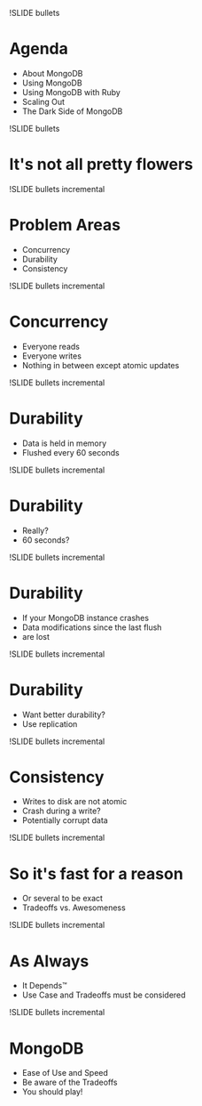 !SLIDE bullets

# Agenda #

* About MongoDB
* Using MongoDB
* Using MongoDB with Ruby
* Scaling Out
* <span class="current">The Dark Side of MongoDB</span>

!SLIDE bullets

# It's not all pretty flowers #

!SLIDE bullets incremental

# Problem Areas #

* Concurrency
* Durability
* Consistency

!SLIDE bullets incremental

# Concurrency #

* Everyone reads
* Everyone writes
* Nothing in between except atomic updates

!SLIDE bullets incremental

# Durability #

* Data is held in memory
* Flushed every 60 seconds

!SLIDE bullets incremental

# Durability #

* Really?
* 60 seconds?

!SLIDE bullets incremental

# Durability #

* If your MongoDB instance crashes
* Data modifications since the last flush
* are lost

!SLIDE bullets incremental

# Durability #

* Want better durability?
* Use replication

!SLIDE bullets incremental

# Consistency #

* Writes to disk are not atomic
* Crash during a write?
* Potentially corrupt data

!SLIDE bullets incremental

# So it's fast for a reason #

* Or several to be exact
* Tradeoffs vs. Awesomeness

!SLIDE bullets incremental

# As Always #

* It Depends™
* Use Case and Tradeoffs must be considered

!SLIDE bullets incremental

# MongoDB #

* Ease of Use and Speed
* Be aware of the Tradeoffs
* You should play!